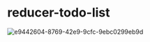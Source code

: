 # reducer-todo-list
![e9442604-8769-42e9-9cfc-9ebc0299eb9d](https://user-images.githubusercontent.com/100318892/198858483-bb7367ab-81ec-4101-b9a4-8d79ac34cd70.png)

